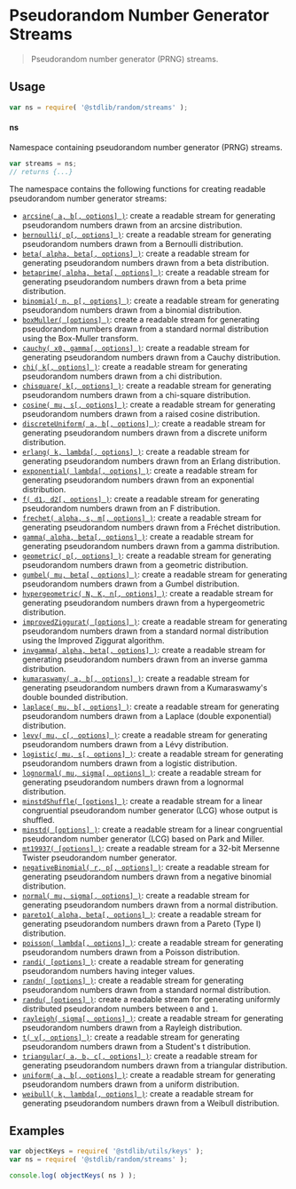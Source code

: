 <!--

@license Apache-2.0

Copyright (c) 2018 The Stdlib Authors.

Licensed under the Apache License, Version 2.0 (the "License");
you may not use this file except in compliance with the License.
You may obtain a copy of the License at

   http://www.apache.org/licenses/LICENSE-2.0

Unless required by applicable law or agreed to in writing, software
distributed under the License is distributed on an "AS IS" BASIS,
WITHOUT WARRANTIES OR CONDITIONS OF ANY KIND, either express or implied.
See the License for the specific language governing permissions and
limitations under the License.

-->

# Pseudorandom Number Generator Streams

> Pseudorandom number generator (PRNG) streams.

<section class="usage">

## Usage

```javascript
var ns = require( '@stdlib/random/streams' );
```

#### ns

Namespace containing pseudorandom number generator (PRNG) streams.

```javascript
var streams = ns;
// returns {...}
```

The namespace contains the following functions for creating readable pseudorandom number generator streams:

<!-- <toc pattern="*"> -->

<div class="namespace-toc">

-   <span class="signature">[`arcsine( a, b[, options] )`][@stdlib/random/streams/arcsine]</span><span class="delimiter">: </span><span class="description">create a readable stream for generating pseudorandom numbers drawn from an arcsine distribution.</span>
-   <span class="signature">[`bernoulli( p[, options] )`][@stdlib/random/streams/bernoulli]</span><span class="delimiter">: </span><span class="description">create a readable stream for generating pseudorandom numbers drawn from a Bernoulli distribution.</span>
-   <span class="signature">[`beta( alpha, beta[, options] )`][@stdlib/random/streams/beta]</span><span class="delimiter">: </span><span class="description">create a readable stream for generating pseudorandom numbers drawn from a beta distribution.</span>
-   <span class="signature">[`betaprime( alpha, beta[, options] )`][@stdlib/random/streams/betaprime]</span><span class="delimiter">: </span><span class="description">create a readable stream for generating pseudorandom numbers drawn from a beta prime distribution.</span>
-   <span class="signature">[`binomial( n, p[, options] )`][@stdlib/random/streams/binomial]</span><span class="delimiter">: </span><span class="description">create a readable stream for generating pseudorandom numbers drawn from a binomial distribution.</span>
-   <span class="signature">[`boxMuller( [options] )`][@stdlib/random/streams/box-muller]</span><span class="delimiter">: </span><span class="description">create a readable stream for generating pseudorandom numbers drawn from a standard normal distribution using the Box-Muller transform.</span>
-   <span class="signature">[`cauchy( x0, gamma[, options] )`][@stdlib/random/streams/cauchy]</span><span class="delimiter">: </span><span class="description">create a readable stream for generating pseudorandom numbers drawn from a Cauchy distribution.</span>
-   <span class="signature">[`chi( k[, options] )`][@stdlib/random/streams/chi]</span><span class="delimiter">: </span><span class="description">create a readable stream for generating pseudorandom numbers drawn from a chi distribution.</span>
-   <span class="signature">[`chisquare( k[, options] )`][@stdlib/random/streams/chisquare]</span><span class="delimiter">: </span><span class="description">create a readable stream for generating pseudorandom numbers drawn from a chi-square distribution.</span>
-   <span class="signature">[`cosine( mu, s[, options] )`][@stdlib/random/streams/cosine]</span><span class="delimiter">: </span><span class="description">create a readable stream for generating pseudorandom numbers drawn from a raised cosine distribution.</span>
-   <span class="signature">[`discreteUniform( a, b[, options] )`][@stdlib/random/streams/discrete-uniform]</span><span class="delimiter">: </span><span class="description">create a readable stream for generating pseudorandom numbers drawn from a discrete uniform distribution.</span>
-   <span class="signature">[`erlang( k, lambda[, options] )`][@stdlib/random/streams/erlang]</span><span class="delimiter">: </span><span class="description">create a readable stream for generating pseudorandom numbers drawn from an Erlang distribution.</span>
-   <span class="signature">[`exponential( lambda[, options] )`][@stdlib/random/streams/exponential]</span><span class="delimiter">: </span><span class="description">create a readable stream for generating pseudorandom numbers drawn from an exponential distribution.</span>
-   <span class="signature">[`f( d1, d2[, options] )`][@stdlib/random/streams/f]</span><span class="delimiter">: </span><span class="description">create a readable stream for generating pseudorandom numbers drawn from an F distribution.</span>
-   <span class="signature">[`frechet( alpha, s, m[, options] )`][@stdlib/random/streams/frechet]</span><span class="delimiter">: </span><span class="description">create a readable stream for generating pseudorandom numbers drawn from a Fréchet distribution.</span>
-   <span class="signature">[`gamma( alpha, beta[, options] )`][@stdlib/random/streams/gamma]</span><span class="delimiter">: </span><span class="description">create a readable stream for generating pseudorandom numbers drawn from a gamma distribution.</span>
-   <span class="signature">[`geometric( p[, options] )`][@stdlib/random/streams/geometric]</span><span class="delimiter">: </span><span class="description">create a readable stream for generating pseudorandom numbers drawn from a geometric distribution.</span>
-   <span class="signature">[`gumbel( mu, beta[, options] )`][@stdlib/random/streams/gumbel]</span><span class="delimiter">: </span><span class="description">create a readable stream for generating pseudorandom numbers drawn from a Gumbel distribution.</span>
-   <span class="signature">[`hypergeometric( N, K, n[, options] )`][@stdlib/random/streams/hypergeometric]</span><span class="delimiter">: </span><span class="description">create a readable stream for generating pseudorandom numbers drawn from a hypergeometric distribution.</span>
-   <span class="signature">[`improvedZiggurat( [options] )`][@stdlib/random/streams/improved-ziggurat]</span><span class="delimiter">: </span><span class="description">create a readable stream for generating pseudorandom numbers drawn from a standard normal distribution using the Improved Ziggurat algorithm.</span>
-   <span class="signature">[`invgamma( alpha, beta[, options] )`][@stdlib/random/streams/invgamma]</span><span class="delimiter">: </span><span class="description">create a readable stream for generating pseudorandom numbers drawn from an inverse gamma distribution.</span>
-   <span class="signature">[`kumaraswamy( a, b[, options] )`][@stdlib/random/streams/kumaraswamy]</span><span class="delimiter">: </span><span class="description">create a readable stream for generating pseudorandom numbers drawn from a Kumaraswamy's double bounded distribution.</span>
-   <span class="signature">[`laplace( mu, b[, options] )`][@stdlib/random/streams/laplace]</span><span class="delimiter">: </span><span class="description">create a readable stream for generating pseudorandom numbers drawn from a Laplace (double exponential) distribution.</span>
-   <span class="signature">[`levy( mu, c[, options] )`][@stdlib/random/streams/levy]</span><span class="delimiter">: </span><span class="description">create a readable stream for generating pseudorandom numbers drawn from a Lévy distribution.</span>
-   <span class="signature">[`logistic( mu, s[, options] )`][@stdlib/random/streams/logistic]</span><span class="delimiter">: </span><span class="description">create a readable stream for generating pseudorandom numbers drawn from a logistic distribution.</span>
-   <span class="signature">[`lognormal( mu, sigma[, options] )`][@stdlib/random/streams/lognormal]</span><span class="delimiter">: </span><span class="description">create a readable stream for generating pseudorandom numbers drawn from a lognormal distribution.</span>
-   <span class="signature">[`minstdShuffle( [options] )`][@stdlib/random/streams/minstd-shuffle]</span><span class="delimiter">: </span><span class="description">create a readable stream for a linear congruential pseudorandom number generator (LCG) whose output is shuffled.</span>
-   <span class="signature">[`minstd( [options] )`][@stdlib/random/streams/minstd]</span><span class="delimiter">: </span><span class="description">create a readable stream for a linear congruential pseudorandom number generator (LCG) based on Park and Miller.</span>
-   <span class="signature">[`mt19937( [options] )`][@stdlib/random/streams/mt19937]</span><span class="delimiter">: </span><span class="description">create a readable stream for a 32-bit Mersenne Twister pseudorandom number generator.</span>
-   <span class="signature">[`negativeBinomial( r, p[, options] )`][@stdlib/random/streams/negative-binomial]</span><span class="delimiter">: </span><span class="description">create a readable stream for generating pseudorandom numbers drawn from a negative binomial distribution.</span>
-   <span class="signature">[`normal( mu, sigma[, options] )`][@stdlib/random/streams/normal]</span><span class="delimiter">: </span><span class="description">create a readable stream for generating pseudorandom numbers drawn from a normal distribution.</span>
-   <span class="signature">[`pareto1( alpha, beta[, options] )`][@stdlib/random/streams/pareto-type1]</span><span class="delimiter">: </span><span class="description">create a readable stream for generating pseudorandom numbers drawn from a Pareto (Type I) distribution.</span>
-   <span class="signature">[`poisson( lambda[, options] )`][@stdlib/random/streams/poisson]</span><span class="delimiter">: </span><span class="description">create a readable stream for generating pseudorandom numbers drawn from a Poisson distribution.</span>
-   <span class="signature">[`randi( [options] )`][@stdlib/random/streams/randi]</span><span class="delimiter">: </span><span class="description">create a readable stream for generating pseudorandom numbers having integer values.</span>
-   <span class="signature">[`randn( [options] )`][@stdlib/random/streams/randn]</span><span class="delimiter">: </span><span class="description">create a readable stream for generating pseudorandom numbers drawn from a standard normal distribution.</span>
-   <span class="signature">[`randu( [options] )`][@stdlib/random/streams/randu]</span><span class="delimiter">: </span><span class="description">create a readable stream for generating uniformly distributed pseudorandom numbers between `0` and `1`.</span>
-   <span class="signature">[`rayleigh( sigma[, options] )`][@stdlib/random/streams/rayleigh]</span><span class="delimiter">: </span><span class="description">create a readable stream for generating pseudorandom numbers drawn from a Rayleigh distribution.</span>
-   <span class="signature">[`t( v[, options] )`][@stdlib/random/streams/t]</span><span class="delimiter">: </span><span class="description">create a readable stream for generating pseudorandom numbers drawn from a Student's t distribution.</span>
-   <span class="signature">[`triangular( a, b, c[, options] )`][@stdlib/random/streams/triangular]</span><span class="delimiter">: </span><span class="description">create a readable stream for generating pseudorandom numbers drawn from a triangular distribution.</span>
-   <span class="signature">[`uniform( a, b[, options] )`][@stdlib/random/streams/uniform]</span><span class="delimiter">: </span><span class="description">create a readable stream for generating pseudorandom numbers drawn from a uniform distribution.</span>
-   <span class="signature">[`weibull( k, lambda[, options] )`][@stdlib/random/streams/weibull]</span><span class="delimiter">: </span><span class="description">create a readable stream for generating pseudorandom numbers drawn from a Weibull distribution.</span>

</div>

<!-- </toc> -->

</section>

<!-- /.usage -->

<section class="examples">

## Examples

<!-- TODO: better examples -->

<!-- eslint no-undef: "error" -->

```javascript
var objectKeys = require( '@stdlib/utils/keys' );
var ns = require( '@stdlib/random/streams' );

console.log( objectKeys( ns ) );
```

</section>

<!-- /.examples -->

<!-- Section for related `stdlib` packages. Do not manually edit this section, as it is automatically populated. -->

<section class="related">

</section>

<!-- /.related -->

<!-- Section for all links. Make sure to keep an empty line after the `section` element and another before the `/section` close. -->

<section class="links">

<!-- <toc-links> -->

[@stdlib/random/streams/arcsine]: https://github.com/stdlib-js/stdlib/tree/develop/lib/node_modules/%40stdlib/random/streams/arcsine

[@stdlib/random/streams/bernoulli]: https://github.com/stdlib-js/stdlib/tree/develop/lib/node_modules/%40stdlib/random/streams/bernoulli

[@stdlib/random/streams/beta]: https://github.com/stdlib-js/stdlib/tree/develop/lib/node_modules/%40stdlib/random/streams/beta

[@stdlib/random/streams/betaprime]: https://github.com/stdlib-js/stdlib/tree/develop/lib/node_modules/%40stdlib/random/streams/betaprime

[@stdlib/random/streams/binomial]: https://github.com/stdlib-js/stdlib/tree/develop/lib/node_modules/%40stdlib/random/streams/binomial

[@stdlib/random/streams/box-muller]: https://github.com/stdlib-js/stdlib/tree/develop/lib/node_modules/%40stdlib/random/streams/box-muller

[@stdlib/random/streams/cauchy]: https://github.com/stdlib-js/stdlib/tree/develop/lib/node_modules/%40stdlib/random/streams/cauchy

[@stdlib/random/streams/chi]: https://github.com/stdlib-js/stdlib/tree/develop/lib/node_modules/%40stdlib/random/streams/chi

[@stdlib/random/streams/chisquare]: https://github.com/stdlib-js/stdlib/tree/develop/lib/node_modules/%40stdlib/random/streams/chisquare

[@stdlib/random/streams/cosine]: https://github.com/stdlib-js/stdlib/tree/develop/lib/node_modules/%40stdlib/random/streams/cosine

[@stdlib/random/streams/discrete-uniform]: https://github.com/stdlib-js/stdlib/tree/develop/lib/node_modules/%40stdlib/random/streams/discrete-uniform

[@stdlib/random/streams/erlang]: https://github.com/stdlib-js/stdlib/tree/develop/lib/node_modules/%40stdlib/random/streams/erlang

[@stdlib/random/streams/exponential]: https://github.com/stdlib-js/stdlib/tree/develop/lib/node_modules/%40stdlib/random/streams/exponential

[@stdlib/random/streams/f]: https://github.com/stdlib-js/stdlib/tree/develop/lib/node_modules/%40stdlib/random/streams/f

[@stdlib/random/streams/frechet]: https://github.com/stdlib-js/stdlib/tree/develop/lib/node_modules/%40stdlib/random/streams/frechet

[@stdlib/random/streams/gamma]: https://github.com/stdlib-js/stdlib/tree/develop/lib/node_modules/%40stdlib/random/streams/gamma

[@stdlib/random/streams/geometric]: https://github.com/stdlib-js/stdlib/tree/develop/lib/node_modules/%40stdlib/random/streams/geometric

[@stdlib/random/streams/gumbel]: https://github.com/stdlib-js/stdlib/tree/develop/lib/node_modules/%40stdlib/random/streams/gumbel

[@stdlib/random/streams/hypergeometric]: https://github.com/stdlib-js/stdlib/tree/develop/lib/node_modules/%40stdlib/random/streams/hypergeometric

[@stdlib/random/streams/improved-ziggurat]: https://github.com/stdlib-js/stdlib/tree/develop/lib/node_modules/%40stdlib/random/streams/improved-ziggurat

[@stdlib/random/streams/invgamma]: https://github.com/stdlib-js/stdlib/tree/develop/lib/node_modules/%40stdlib/random/streams/invgamma

[@stdlib/random/streams/kumaraswamy]: https://github.com/stdlib-js/stdlib/tree/develop/lib/node_modules/%40stdlib/random/streams/kumaraswamy

[@stdlib/random/streams/laplace]: https://github.com/stdlib-js/stdlib/tree/develop/lib/node_modules/%40stdlib/random/streams/laplace

[@stdlib/random/streams/levy]: https://github.com/stdlib-js/stdlib/tree/develop/lib/node_modules/%40stdlib/random/streams/levy

[@stdlib/random/streams/logistic]: https://github.com/stdlib-js/stdlib/tree/develop/lib/node_modules/%40stdlib/random/streams/logistic

[@stdlib/random/streams/lognormal]: https://github.com/stdlib-js/stdlib/tree/develop/lib/node_modules/%40stdlib/random/streams/lognormal

[@stdlib/random/streams/minstd-shuffle]: https://github.com/stdlib-js/stdlib/tree/develop/lib/node_modules/%40stdlib/random/streams/minstd-shuffle

[@stdlib/random/streams/minstd]: https://github.com/stdlib-js/stdlib/tree/develop/lib/node_modules/%40stdlib/random/streams/minstd

[@stdlib/random/streams/mt19937]: https://github.com/stdlib-js/stdlib/tree/develop/lib/node_modules/%40stdlib/random/streams/mt19937

[@stdlib/random/streams/negative-binomial]: https://github.com/stdlib-js/stdlib/tree/develop/lib/node_modules/%40stdlib/random/streams/negative-binomial

[@stdlib/random/streams/normal]: https://github.com/stdlib-js/stdlib/tree/develop/lib/node_modules/%40stdlib/random/streams/normal

[@stdlib/random/streams/pareto-type1]: https://github.com/stdlib-js/stdlib/tree/develop/lib/node_modules/%40stdlib/random/streams/pareto-type1

[@stdlib/random/streams/poisson]: https://github.com/stdlib-js/stdlib/tree/develop/lib/node_modules/%40stdlib/random/streams/poisson

[@stdlib/random/streams/randi]: https://github.com/stdlib-js/stdlib/tree/develop/lib/node_modules/%40stdlib/random/streams/randi

[@stdlib/random/streams/randn]: https://github.com/stdlib-js/stdlib/tree/develop/lib/node_modules/%40stdlib/random/streams/randn

[@stdlib/random/streams/randu]: https://github.com/stdlib-js/stdlib/tree/develop/lib/node_modules/%40stdlib/random/streams/randu

[@stdlib/random/streams/rayleigh]: https://github.com/stdlib-js/stdlib/tree/develop/lib/node_modules/%40stdlib/random/streams/rayleigh

[@stdlib/random/streams/t]: https://github.com/stdlib-js/stdlib/tree/develop/lib/node_modules/%40stdlib/random/streams/t

[@stdlib/random/streams/triangular]: https://github.com/stdlib-js/stdlib/tree/develop/lib/node_modules/%40stdlib/random/streams/triangular

[@stdlib/random/streams/uniform]: https://github.com/stdlib-js/stdlib/tree/develop/lib/node_modules/%40stdlib/random/streams/uniform

[@stdlib/random/streams/weibull]: https://github.com/stdlib-js/stdlib/tree/develop/lib/node_modules/%40stdlib/random/streams/weibull

<!-- </toc-links> -->

</section>

<!-- /.links -->
